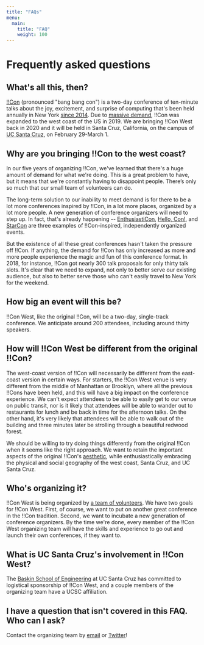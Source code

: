 ```yaml
---
title: "FAQs"
menu:
  main:
    title: "FAQ"
    weight: 100
---
```


# Frequently asked questions

## What's all this, then?

[!!Con](http://bangbangcon.com) (pronounced "bang bang con") is a
two-day conference of ten-minute talks about the joy, excitement, and
surprise of computing that's been held annually in New
York [since 2014](http://bangbangcon.com/2014). Due
to
[massive demand](http://composition.al/blog/2017/03/31/scaling-bangbangcon/),
!!Con was expanded to the west coast of the US in 2019. We are bringing !!Con
West back in 2020 and it will be held in Santa Cruz, California, on
the campus of [UC Santa Cruz](https://www.ucsc.edu/), on February
29-March 1.

## Why are you bringing !!Con to the west coast?

In our five years of organizing !!Con, we've learned that there's a huge amount
of demand for what we're doing. This is a great problem to have, but it means
that we're constantly having to disappoint people. There’s only so much that
our small team of volunteers can do.

The long-term solution to our inability to meet demand is for there to be a lot
more conferences inspired by !!Con, in a lot more places, organized by a lot
more people.  A new generation of conference organizers will need to step up.
In fact, that's already happening --
[EnthusiastiCon](https://www.enthusiasticon.de/), [Hello,
Con!](http://hellocon.net/), and [StarCon](https://starcon.io/) are three
examples of !!Con-inspired, independently organized events.

But the existence of all these great conferences hasn't taken the pressure off
!!Con. If anything, the demand for !!Con has only increased as more and more
people experience the magic and fun of this conference format. In 2018, for
instance, !!Con got nearly 300 talk proposals for only thirty talk slots. It's
clear that we need to expand, not only to better serve our existing audience,
but also to better serve those who can't easily travel to New York for the
weekend.

## How big an event will this be?

!!Con West, like the original !!Con, will be a two-day, single-track conference.
We anticipate around 200 attendees, including around thirty speakers.

## How will !!Con West be different from the original !!Con?

The west-coast version of !!Con will necessarily be different from the
east-coast version in certain ways. For starters, the !!Con West venue is very
different from the middle of Manhattan or Brooklyn, where all the previous
!!Cons have been held, and this will have a big impact on the conference
experience. We can't expect attendees to be able to easily get to our venue on
public transit, nor is it likely that attendees will be able to wander out to
restaurants for lunch and be back in time for the afternoon talks. On the other
hand, it's very likely that attendees will be able to walk out of the building
and three minutes later be strolling through a beautiful redwood forest.

We should be willing to try doing things differently from the original !!Con
when it seems like the right approach. We want to retain the important aspects
of the original !!Con's
[aesthetic](https://recompilermag.com/issues/extras/toward-a-bangbangcon-aesthetic/),
while enthusiastically embracing the physical and social geography of the west
coast, Santa Cruz, and UC Santa Cruz.

## Who's organizing it?

!!Con West is being organized by [a team of
volunteers](/index.html#who-s-organizing). We have two goals for !!Con West. First, of course, we want to put
on another great conference in the !!Con tradition. Second, we want to incubate
a new generation of conference organizers. By the time we're done, every member
of the !!Con West organizing team will have the skills and experience to go out
and launch their own conferences, if they want to.

## What is UC Santa Cruz's involvement in !!Con West?

The [Baskin School of Engineering](https://www.soe.ucsc.edu/) at UC Santa Cruz
has committed to logistical sponsorship of !!Con West, and a
couple members of the organizing team have a UCSC affiliation.

## I have a question that isn't covered in this FAQ.  Who can I ask?

Contact the organizing team by [email](mailto:west-2020@exclamation.foundation) or
[Twitter](https://twitter.com/bangbangconwest)!
